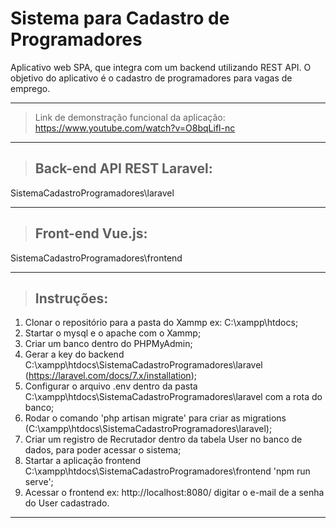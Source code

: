 # Sistema para Cadastro de Programadores
Aplicativo web SPA, que integra com um backend utilizando REST API. O objetivo do aplicativo é o cadastro de programadores para vagas de emprego.
***
> Link de demonstração funcional da aplicação: https://www.youtube.com/watch?v=O8bqLifl-nc
***

> ## Back-end API REST Laravel:
SistemaCadastroProgramadores\laravel 
***

> ## Front-end Vue.js:
SistemaCadastroProgramadores\frontend 
***

> ## Instruções:
1. Clonar o repositório para a pasta do Xammp ex: C:\xampp\htdocs;
1. Startar o mysql e o apache com o Xammp;
1. Criar um banco dentro do PHPMyAdmin;
1. Gerar a key do backend C:\xampp\htdocs\SistemaCadastroProgramadores\laravel (https://laravel.com/docs/7.x/installation);
1. Configurar o arquivo .env dentro da pasta C:\xampp\htdocs\SistemaCadastroProgramadores\laravel com a rota do banco;
1. Rodar o comando 'php artisan migrate' para criar as migrations (C:\xampp\htdocs\SistemaCadastroProgramadores\laravel);
1. Criar um registro de Recrutador dentro da tabela User no banco de dados, para poder acessar o sistema;
1. Startar a aplicação frontend C:\xampp\htdocs\SistemaCadastroProgramadores\frontend 'npm run serve';
1. Acessar o frontend ex: http://localhost:8080/ digitar o e-mail de a senha do User cadastrado.
***

